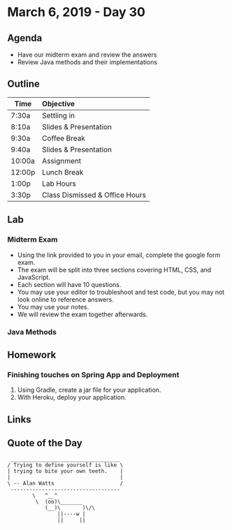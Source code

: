 # March 6, 2019 - Day 30


## Agenda

- Have our midterm exam and review the answers
- Review Java methods and their implementations 


## Outline

| Time   | Objective                        |
| -------|:---------------------------------|
| 7:30a  | Settling in                      |
| 8:10a  | Slides & Presentation            |
| 9:30a  | Coffee Break                     |
| 9:40a  | Slides & Presentation            |
| 10:00a | Assignment                       |
| 12:00p | Lunch Break                      |
| 1:00p  | Lab Hours                        |
| 3:30p  | Class Dismissed & Office Hours   |

## Lab

### Midterm Exam

- Using the link provided to you in your email, complete the google form exam.
- The exam will be split into three sections covering HTML, CSS, and JavaScript. 
- Each section will have 10 questions. 
- You may use your editor to troubleshoot and test code, but you may not look online to reference answers. 
- You may use your notes.
- We will review the exam together afterwards. 

### Java Methods


## Homework

### Finishing touches on Spring App and Deployment

1. Using Gradle, create a jar file for your application.
2. With Heroku, deploy your application.

## Links


## Quote of the Day 
```
 ___________________________________
/ Trying to define yourself is like \
| trying to bite your own teeth.    |
|                                   |
\ -- Alan Watts                     /
 -----------------------------------
        \   ^__^
         \  (oo)\_______
            (__)\       )\/\
                ||----w |
                ||     ||



```